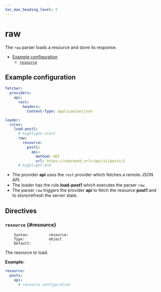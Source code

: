 ```yaml
---
toc_max_heading_level: 2
---
```


# raw

The `raw` parser loads a resource and store its response.

- [Example configuration](#example-configuration)
  - [`resource`](#resource)

## Example configuration

```yaml
fetcher:
  providers:
    api:
      rest:
        headers:
          Content-Type: application/json

loader:
  rules:
    load-post1:
      # highlight-start
      raw:
        resource:
          post1:
            api:
              method: GET
              url: https://<backend_url>/api/v1/posts/1
      # highlight-end
```

- The provider **api** uses the `rest` provider which fetches a remote JSON API.
- The loader has the rule **load-post1** which executes the parser `raw`.
- The parser `raw` triggers the provider **api** to fetch the resource **post1** and to store/refresh the server state.

## Directives

### `resource` {#resource}

```
    Syntax:         resource:
    Type:           object
    Default:        -
```

The resource to load.

**Example:**

```yaml
resource:
  posts:
    api:
      # resource configuration
```
